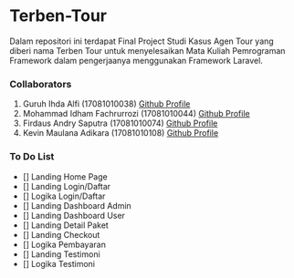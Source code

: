 # Terben-Tour
Dalam repositori ini terdapat Final Project Studi Kasus Agen Tour yang diberi nama Terben Tour untuk menyelesaikan Mata Kuliah Pemrograman Framework dalam pengerjaanya menggunakan Framework Laravel. 

### Collaborators

1. Guruh Ihda Alfi (17081010038) [Github Profile](https://github.com/guruhalfi)
2. Mohammad Idham Fachrurrozi (17081010044) [Github Profile](github.com/idhamozi)
3. Firdaus Andry Saputra (17081010074) [Github Profile](https://github.com/andresaputra74)
4. Kevin Maulana Adikara (17081010108) [Github Profile](https://github.com/kevin____)

### To Do List

- [] Landing Home Page
- [] Landing Login/Daftar
- [] Logika Login/Daftar
- [] Landing Dashboard Admin
- [] Landing Dashboard User
- [] Landing Detail Paket
- [] Landing Checkout
- [] Logika Pembayaran
- [] Landing Testimoni
- [] Logika Testimoni
